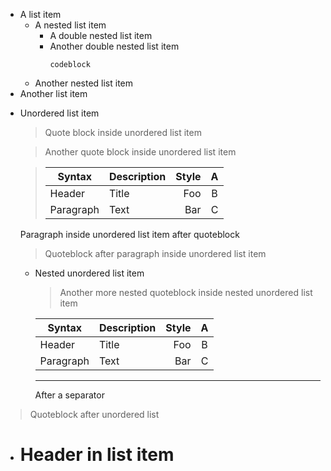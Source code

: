- A list item
   + A nested list item
      * A double nested list item
      * Another double nested list item
         ```
         codeblock
         ```
   + Another nested list item
- Another list item

+ Unordered list item
   > Quote block inside
   > unordered list item

   > Another quote block inside unordered list item

   > | Syntax | Description | Style | A |
   > | --- | :-- | --: | :-: |
   > | Header | Title | Foo | B |
   > | Paragraph | Text | Bar | C |

   Paragraph inside unordered list item after quoteblock

   > Quoteblock after paragraph inside unordered list item

   - Nested unordered list item
      > Another more nested quoteblock inside nested unordered list item

      | Syntax | Description | Style | A |
      | --- | :-- | --: | :-: |
      | Header | Title | Foo | B |
      | Paragraph | Text | Bar | C |

      ---

      After a separator

> Quoteblock after unordered list

- # Header in list item
